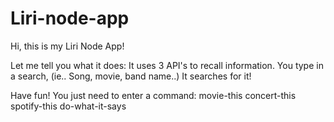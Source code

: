 # Liri-node-app

Hi, this is my Liri  Node App!

Let me tell you what it does:
It uses 3 API's to recall information.
You type in a search, (ie.. Song, movie, band name..)
It searches for it!

Have fun! You just need to enter a command: 
movie-this 
concert-this 
spotify-this 
do-what-it-says
